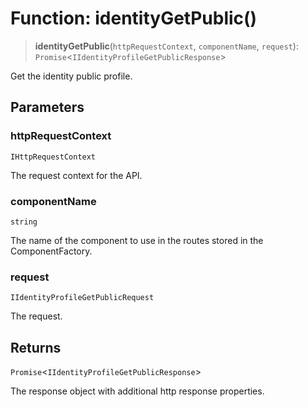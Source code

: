 # Function: identityGetPublic()

> **identityGetPublic**(`httpRequestContext`, `componentName`, `request`): `Promise`\<`IIdentityProfileGetPublicResponse`\>

Get the identity public profile.

## Parameters

### httpRequestContext

`IHttpRequestContext`

The request context for the API.

### componentName

`string`

The name of the component to use in the routes stored in the ComponentFactory.

### request

`IIdentityProfileGetPublicRequest`

The request.

## Returns

`Promise`\<`IIdentityProfileGetPublicResponse`\>

The response object with additional http response properties.
